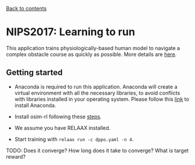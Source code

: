 [Back to contents](../README.md#contents)

# NIPS2017: Learning to run

This application trains physiologically-based human model to navigate a complex obstacle course as quickly as possible. More details are [here](https://www.crowdai.org/challenges/nips-2017-learning-to-run).

## Getting started

* Anaconda is required to run this application. Anaconda will create a virtual environment with all the necessary libraries, to avoid conflicts with libraries installed in your operating system. Please follow this [link](https://www.continuum.io/downloads) to install Anaconda.

* Install osim-rl following these [steps](https://github.com/stanfordnmbl/osim-rl#getting-started).

* We assume you have RELAAX installed.

* Start training with `relaax run -c dppo.yaml -n 4`.

TODO: Does it converge? How long does it take to converge? What is target reward?
